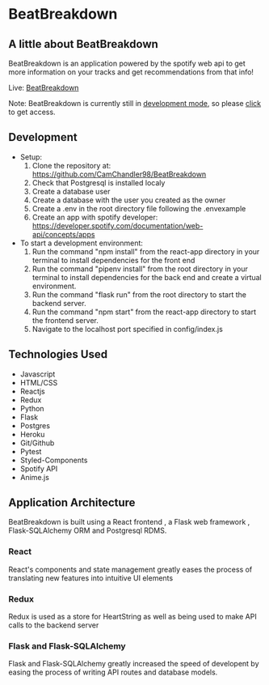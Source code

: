 # BeatBreakdown

## A little about BeatBreakdown

BeatBreakdown is an application powered by the spotify web api to get more information on your tracks and get recommendations from that info!

Live: [BeatBreakdown](https://beat-breakdown-fa70b7f295a5.herokuapp.com/)

Note: BeatBreakdown is currently still in [development mode](https://developer.spotify.com/documentation/web-api/concepts/quota-modes), so please [click](https://docs.google.com/forms/d/1LGoQ1KocdjkDp-hEhzbn3qjZEdCeT3dOpKSwbtTg0PY/prefill) to get access.

## Development

* Setup:
   1. Clone the repository at: <https://github.com/CamChandler98/BeatBreakdown>
   2. Check that Postgresql is installed localy
   3. Create a database user
   4. Create a database with the user you created as the owner
   5. Create a .env in the root directory file following the .envexample
   6. Create an app with spotify developer: <https://developer.spotify.com/documentation/web-api/concepts/apps>
* To start a development environment:
    1. Run the command "npm install" from the react-app directory in your terminal to install dependencies for the front end
    2. Run the command "pipenv install" from the root directory in your terminal to install dependencies for the back end and create a virtual environment.
    3. Run the command "flask run" from the root directory to start the backend server.
    4. Run the command "npm start" from the react-app directory to start the frontend server.
    5. Navigate to the localhost port specified in config/index.js

## Technologies Used

* Javascript
* HTML/CSS
* Reactjs
* Redux
* Python
* Flask
* Postgres
* Heroku
* Git/Github
* Pytest
* Styled-Components
* Spotify API
* Anime.js

## Application Architecture 

BeatBreakdown is built using a React frontend , a Flask web framework , Flask-SQLAlchemy ORM and Postgresql RDMS.

### React

React's components and state management greatly eases the process of translating new features into intuitive UI elements

### Redux

Redux is used as a store for HeartString as well as being used to make API calls to the backend server

### Flask and Flask-SQLAlchemy

Flask and Flask-SQLAlchemy greatly increased the speed of developent by easing the process of writing API routes and database models.